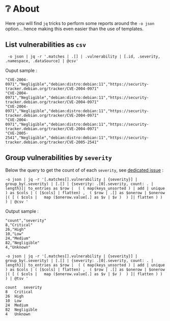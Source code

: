 # ❔ About

Here you will find `jq` tricks to perform some reports around the `-o json` option... hence making this even easier
than the use of templates.

## List vulnerabilities as  `csv`

```
 -o json | jq -r '.matches | .[] | .vulnerability | [.id, .severity, .namespace, .dataSource] | @csv'
```

Ouput sample : 

```csv
"CVE-2004-0971","Negligible","debian:distro:debian:11","https://security-tracker.debian.org/tracker/CVE-2004-0971"
"CVE-2004-0971","Negligible","debian:distro:debian:11","https://security-tracker.debian.org/tracker/CVE-2004-0971"
"CVE-2004-0971","Negligible","debian:distro:debian:11","https://security-tracker.debian.org/tracker/CVE-2004-0971"
"CVE-2004-0971","Negligible","debian:distro:debian:11","https://security-tracker.debian.org/tracker/CVE-2004-0971"
"CVE-2005-2541","Negligible","debian:distro:debian:11","https://security-tracker.debian.org/tracker/CVE-2005-2541"
```

## Group vulnerabilities by `severity`

Below the query to get the count of of each `severity`, see [dedicated issue](https://github.com/opt-nc/grype-contribs/issues/8) :

```
-o json | jq -r '[.matches[].vulnerability | {severity}] | group_by(.severity) | [.[] | {severity: .[0].severity, count: . | length}]| to_entries as $row |  ( ( map(keys_unsorted ) | add | unique ) as $cols | ( [$cols] | flatten) ,  ( $row | .[] as $onerow | $onerow |( [ ( $cols |   map ($onerow.value[.] as $v | $v )  ) ]| flatten ) ) ) | @csv '
```

Output sample :

```csv
"count","severity"
8,"Critical"
26,"High"
10,"Low"
24,"Medium"
82,"Negligible"
4,"Unknown"
```

```shell
-o json | jq -r '[.matches[].vulnerability | {severity}] | group_by(.severity) | [.[] | {severity: .[0].severity, count: . | length}]| to_entries as $row |  ( ( map(keys_unsorted ) | add | unique ) as $cols | ( [$cols] | flatten) ,  ( $row | .[] as $onerow | $onerow |( [ ( $cols |   map ($onerow.value[.] as $v | $v )  ) ]| flatten ) ) ) | @tsv '
```

```
count	severity
8	Critical
26	High
10	Low
24	Medium
82	Negligible
4	Unknown
```
